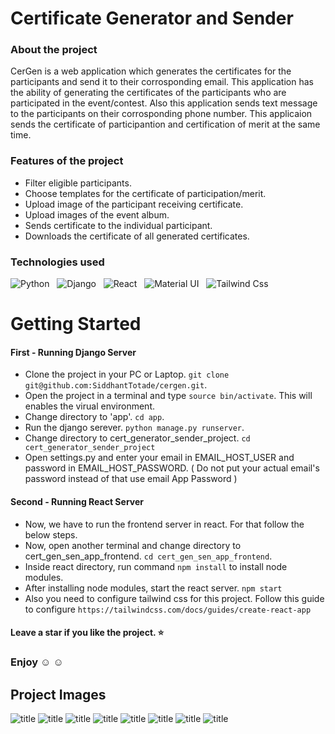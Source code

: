 # Certificate Generator and Sender

### About the project
CerGen is a web application which generates the certificates for the participants and send it to their corrosponding email. This application has the ability of generating the certificates of the participants who are participated in the event/contest. Also this application sends text message to the participants on their corrosponding phone number. This applicaion sends the certificate of participantion and certification of merit at the same time.

### Features of the project
+ Filter eligible participants.
+ Choose templates for the certificate of participation/merit.
+ Upload image of the participant receiving certificate.
+ Upload images of the event album.
+ Sends certificate to the individual participant.
+ Downloads the certificate of all generated certificates.

### Technologies used
![Python](https://img.shields.io/badge/Python-FFD43B?style=for-the-badge&logo=python&logoColor=blue) &nbsp; ![Django](https://img.shields.io/badge/Django-092E20?style=for-the-badge&logo=django&logoColor=green) &nbsp; ![React](https://img.shields.io/badge/React-20232A?style=for-the-badge&logo=react&logoColor=61DAFB) &nbsp; ![Material UI](https://img.shields.io/badge/Material%20UI-007FFF?style=for-the-badge&logo=mui&logoColor=white) &nbsp; ![Tailwind Css](https://img.shields.io/badge/Tailwind_CSS-38B2AC?style=for-the-badge&logo=tailwind-css&logoColor=white)

# Getting Started

#### First - Running Django Server
+ Clone the project in your PC or Laptop. `git clone git@github.com:SiddhantTotade/cergen.git`.
+ Open the project in a terminal and type `source bin/activate`. This will enables the virual environment.
+ Change directory to 'app'. `cd app`.
+ Run the django serever. `python manage.py runserver`.
+ Change directory to cert_generator_sender_project. `cd cert_generator_sender_project`
+ Open settings.py and enter your email in EMAIL_HOST_USER and password in EMAIL_HOST_PASSWORD. ( Do not put your actual email's password instead of that use email App Password )

#### Second - Running React Server
+ Now, we have to run the frontend server in react. For that follow the below steps.
+ Now, open another terminal and change directory to cert_gen_sen_app_frontend. `cd cert_gen_sen_app_frontend`.
+ Inside react directory, run command `npm install` to install node modules.
+ After installing node modules, start the react server. `npm start`
+ Also you need to configure tailwind css for this project. Follow this guide to configure `https://tailwindcss.com/docs/guides/create-react-app`

#### Leave a star if you like the project. :star:
### Enjoy :relaxed: :relaxed:

## Project Images

![title](https://github.com/SiddhantTotade/certificate-generator-and-sender/blob/main/app_images/app_image_11.png)
![title](https://github.com/SiddhantTotade/certificate-generator-and-sender/blob/main/app_images/app_image_1.png)
![title](https://github.com/SiddhantTotade/certificate-generator-and-sender/blob/main/app_images/app_image_2.png)
![title](https://github.com/SiddhantTotade/certificate-generator-and-sender/blob/main/app_images/app_image_3.png)
![title](https://github.com/SiddhantTotade/certificate-generator-and-sender/blob/main/app_images/app_image_4.png)
![title](https://github.com/SiddhantTotade/certificate-generator-and-sender/blob/main/app_images/app_image_5.png)
![title](https://github.com/SiddhantTotade/certificate-generator-and-sender/blob/main/app_images/certificate_img_1.png)
![title](https://github.com/SiddhantTotade/certificate-generator-and-sender/blob/main/app_images/certificate_img_2.png)
